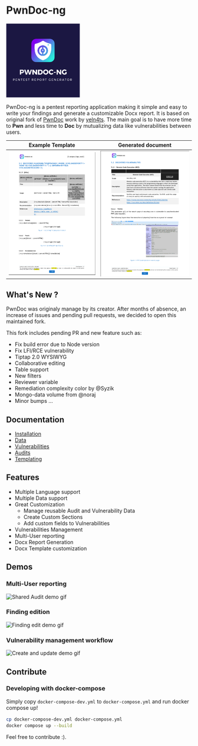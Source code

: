 # PwnDoc-ng

<img src='/docs/_images/logo_text.png' width="200px" />

PwnDoc-ng is a pentest reporting application making it simple and easy to write your findings and generate a customizable Docx report. It is based on original fork of [PwnDoc](https://github.com/pwndoc/pwndoc) work by [yeln4ts](https://github.com/yeln4ts).
The main goal is to have more time to **Pwn** and less time to **Doc** by mutualizing data like vulnerabilities between users.


| Example Template  | Generated document |
| ------------- | ------------- |
| ![t1](demos/t1.png)  | ![t2](demos/t2.png)


## What's New ?

PwnDoc was originaly manage by its creator. After months of absence, an increase of issues and pending pull requests, we decided to open this maintained fork.

This fork includes pending PR and new feature such as:
- Fix build error due to Node version
- Fix LFI/RCE vulnerability
- Tiptap 2.0 WYSIWYG
- Collaborative editing
- Table support
- New filters
- Reviewer variable
- Remediation complexity color by @Syzik
- Mongo-data volume from @noraj
- Minor bumps
...

## Documentation

- [Installation](https://pwndoc-ng.github.io/pwndoc-ng/#/installation)
- [Data](https://pwndoc-ng.github.io/pwndoc-ng/#/data)
- [Vulnerabilities](https://pwndoc-ng.github.io/pwndoc-ng/#/vulnerabilities)
- [Audits](https://pwndoc-ng.github.io/pwndoc-ng/#/audits)
- [Templating](https://pwndoc-ng.github.io/pwndoc-ng/#/docxtemplate)


## Features

- Multiple Language support
- Multiple Data support
- Great Customization
  - Manage reusable Audit and Vulnerability Data
  - Create Custom Sections
  - Add custom fields to Vulnerabilities
- Vulnerabilities Management
- Multi-User reporting
- Docx Report Generation
- Docx Template customization

## Demos

### Multi-User reporting
![Shared Audit demo gif](https://raw.githubusercontent.com/pwndoc-ng/pwndoc-ng/master/demos/shared_audit_demo.gif)

### Finding edition
![Finding edit demo gif](https://raw.githubusercontent.com/pwndoc-ng/pwndoc-ng/master/demos/audit_finding_demo.gif)

### Vulnerability management workflow
![Create and update demo gif](https://raw.githubusercontent.com/pwndoc-ng/pwndoc-ng/master/demos/create_and_update_finding.gif)

## Contribute

### Developing with docker-compose

Simply copy `docker-compose-dev.yml` to `docker-compose.yml` and run docker compose up!

```bash
cp docker-compose-dev.yml docker-compose.yml
docker compose up --build
```

Feel free to contribute :).
